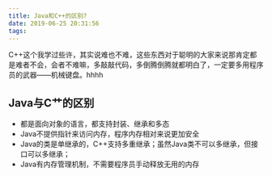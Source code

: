 ```yaml
---
title: Java和C++的区别?
date: 2019-06-25 20:31:56
tags:
---
```


C++这个我学过些许，其实说难也不难，这些东西对于聪明的大家来说那肯定都是难者不会，会者不难嘛，多敲敲代码，多倒腾倒腾就都明白了，一定要多用程序员的武器——机械键盘。hhhh  

## Java与C艹的区别

+ 都是面向对象的语言，都支持封装、继承和多态
+ Java不提供指针来访问内存，程序内存相对来说更加安全
+ Java的类是单继承的，C++支持多重继承；虽然Java类不可以多继承，但接口可以多继承；
+ Java有内存管理机制，不需要程序员手动释放无用的内存

